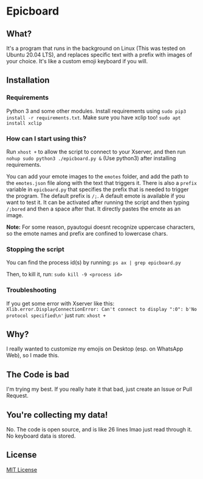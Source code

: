 # Epicboard
## What?
It's a program that runs in the background on Linux (This was tested on Ubuntu 20.04 LTS), and replaces specific text with a prefix with images of your choice. It's like a custom emoji keyboard if you will.

## Installation
### Requirements
Python 3 and some other modules. Install requirements using `sudo pip3 install -r requirements.txt`. Make sure you have xclip too! `sudo apt install xclip`

### How can I start using this?
Run `xhost +` to allow the script to connect to your Xserver, and then run `nohup sudo python3 ./epicboard.py &` (Use python3) after installing requirements.

You can add your emote images to the `emotes` folder, and add the path to the `emotes.json` file along with the text that triggers it. There is also a `prefix` variable in `epicboard.py` that specifies the prefix that is needed to trigger the program. The default prefix is `/;`. A default emote is available if you want to test it. It can be activated after running the script and then typing `/;bored` and then a space after that. It directly pastes the emote as an image.

**Note:** For some reason, pyautogui doesnt recognize uppercase characters, so the emote names and prefix are confined to lowercase chars.

### Stopping the script
You can find the process id(s) by running:
```ps ax | grep epicboard.py```

Then, to kill it, run:
```sudo kill -9 <process id>```

### Troubleshooting
If you get some error with Xserver like this:
`Xlib.error.DisplayConnectionError: Can't connect to display ":0": b'No protocol specified\n'`
just run:
`xhost +`

## Why?
I really wanted to customize my emojis on Desktop (esp. on WhatsApp Web), so I made this.

## The Code is bad
I'm trying my best. If you really hate it that bad, just create an Issue or Pull Request.

## You're collecting my data!
No. The code is open source, and is like 26 lines lmao just read through it. No keyboard data is stored.

## License
[MIT License](./LICENSE)
